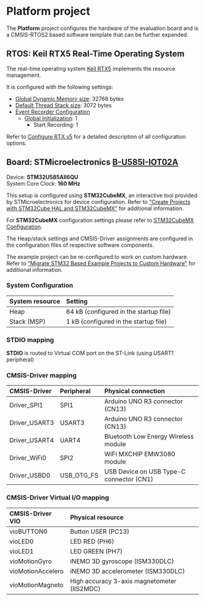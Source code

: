 Platform project
================

The **Platform** project configures the hardware of the evaluation board
and is a CMSIS-RTOS2 based software template that can be further expanded.

RTOS: Keil RTX5 Real-Time Operating System
------------------------------------------

The real-time operating system [Keil RTX5](https://arm-software.github.io/CMSIS_5/RTOS2/html/rtx5_impl.html) implements the resource management. 

It is configured with the following settings:

- [Global Dynamic Memory size](https://arm-software.github.io/CMSIS_5/RTOS2/html/config_rtx5.html#systemConfig): 32768 bytes
- [Default Thread Stack size](https://arm-software.github.io/CMSIS_5/RTOS2/html/config_rtx5.html#threadConfig): 3072 bytes
- [Event Recorder Configuration](https://arm-software.github.io/CMSIS_5/RTOS2/html/config_rtx5.html#evtrecConfig)
  - [Global Initialization](https://arm-software.github.io/CMSIS_5/RTOS2/html/config_rtx5.html#evtrecConfigGlobIni): 1
    - Start Recording: 1

Refer to [Configure RTX v5](https://arm-software.github.io/CMSIS_5/RTOS2/html/config_rtx5.html) for a detailed description of all configuration options.

Board: STMicroelectronics [B-U585I-IOT02A](https://www.st.com/en/evaluation-tools/b-u585i-iot02a.html)
------------------------------------------

Device: **STM32U585AII6QU**  
System Core Clock: **160 MHz**

This setup is configured using **STM32CubeMX**, an interactive tool provided by STMicroelectronics for device configuration.
Refer to ["Create Projects with STM32Cube HAL and STM32CubeMX"](https://www.keil.com/pack/doc/STM32Cube/html/index.html) for additional information.

For **STM32CubeMX** configuration settings please refer to [STM32CubeMX Configuration](Board/B-U585I-IOT02A/STM32CubeMX/STM32CubeMX.pdf).

The Heap/stack settings and CMSIS-Driver assignments are configured in the configuration files of respective software components.

The example project can be re-configured to work on custom hardware.
Refer to ["Migrate STM32 Based Example Projects to Custom Hardware"](https://github.com/MDK-Packs/Documentation/tree/master/Porting_to_Custom_Hardware) for additional information.

### System Configuration

| System resource         | Setting
|:------------------------|:----------------------------------------
| Heap                    | 64 kB (configured in the startup file)
| Stack (MSP)             | 1 kB (configured in the startup file)

### STDIO mapping

**STDIO** is routed to Virtual COM port on the ST-Link (using USART1 peripheral)

### CMSIS-Driver mapping

| CMSIS-Driver  | Peripheral  | Physical connection
|:--------------|:------------|:------------------------------------
| Driver_SPI1   | SPI1        | Arduino UNO R3 connector (CN13)
| Driver_USART3 | USART3      | Arduino UNO R3 connector (CN13)
| Driver_USART4 | UART4       | Bluetooth Low Energy Wireless module
| Driver_WiFi0  | SPI2        | WiFi MXCHIP EMW3080 module
| Driver_USBD0  | USB_OTG_FS  | USB Device on USB Type-C connector (CN1)

### CMSIS-Driver Virtual I/O mapping

| CMSIS-Driver VIO  | Physical resource
|:------------------|:-------------------------------
| vioBUTTON0        | Button USER (PC13)
| vioLED0           | LED RED (PH6)
| vioLED1           | LED GREEN (PH7)
| vioMotionGyro     | iNEMO 3D gyroscope (ISM330DLC)
| vioMotionAccelero | iNEMO 3D accelerometer (ISM330DLC)
| vioMotionMagneto  | High accuracy 3-axis magnetometer (IIS2MDC)
